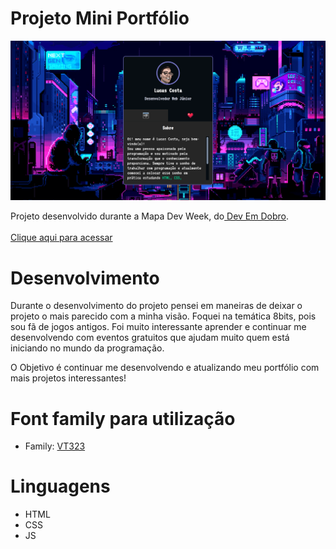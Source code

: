 # Projeto Mini Portfólio

![preview](/src/imagens/preview.png)

Projeto desenvolvido durante a Mapa Dev Week, do<a href="https://github.com/devemdobro"> Dev Em Dobro</a></strong>.<br><br>
[Clique aqui para acessar](https://lucasfranca0.github.io/mini-portfolio-LucasFranca/)

# Desenvolvimento
Durante o desenvolvimento do projeto pensei em maneiras de deixar o projeto o mais parecido com a minha visão. Foquei na temática 8bits, pois sou fã de jogos antigos. Foi muito interessante aprender e continuar me desenvolvendo com eventos gratuitos que ajudam muito quem está iniciando no mundo da programação.

O Objetivo é continuar me desenvolvendo e atualizando meu portfólio com mais projetos interessantes!

#

# Font family para utilização

- Family: [VT323](https://fonts.googleapis.com/css2?family=VT323)

# Linguagens

- HTML
- CSS
- JS
